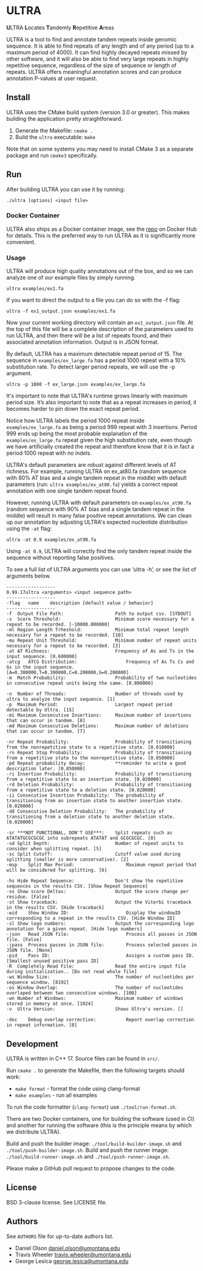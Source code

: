 # ULTRA

**U**LTRA **L**ocates **T**andemly **R**epetitive **A**reas

ULTRA is a tool to find and annotate tandem repeats inside genomic sequence. It
is able to find repeats of any length and of any period (up to a maximum period
of 4000). It can find highly decayed repeats missed by other software, and it
will also be able to find very large repeats in highly repetitive sequence,
regardless of the size of sequence or length of repeats. ULTRA offers meaningful
annotation scores and can produce annotation P-values at user request.

## Install

ULTRA uses the CMake build system (version 3.0 or greater). This makes building
the application pretty straightforward.

  1. Generate the Makefile: `cmake .`
  2. Build the `ultra` executable: `make`

Note that on some systems you may need to install CMake 3 as a separate package
and run `cmake3` specifically.

## Run

After building ULTRA you can use it by running:

```
./ultra [options] <input file>
```

### Docker Container

ULTRA also ships as a Docker container image, see the
[repo](https://hub.docker.com/repository/docker/traviswheelerlab/ultra) on
Docker Hub for details. This is the preferred way to run ULTRA as it is
significantly more convenient.

### Usage

ULTRA will produce high quality annotations out of the box, and so we can
analyze one of our example files by simply running.
 
```
ultra examples/ex1.fa
```

If you want to direct the output to a file you can do so with the -f flag:

```
ultra -f ex1_output.json examples/ex1.fa
```

Now your current working directory will contain an `ex1_output.json` file. At
the top of this file will be a complete description of the parameters used to
run ULTRA, and then there will be a list of repeats found, and their associated
annotation information. Output is in JSON format.

By default, ULTRA has a maximum detectable repeat period of 15. The sequence in
`examples/ex_large.fa` has a period 1000 repeat with a 10% substitution rate. To
detect larger period repeats, we will use the -p argument.

```
ultra -p 1000 -f ex_large.json examples/ex_large.fa
```

It's important to note that ULTRA's runtime grows linearly with maximum period
size. It’s also important to note that as a repeat increases in period, it
becomes harder to pin down the exact repeat period. 

Notice how ULTRA labels the period 1000 repeat inside `examples/ex_large.fa` as
being a period 999 repeat with 3 insertions. Period 999 ends up being the most
probable explanation of the `examples/ex_large.fa` repeat given the high
substitution rate, even though we have artificially created the repeat and
therefore know that it is in fact a period 1000 repeat with no indels.

ULTRA's default parameters are robust against different levels of AT richness.
For example, running ULTRA on ex_at80.fa (random sequence with 80% AT bias and a
single tandem repeat in the middle) with default parameters (run: `ultra
examples/ex_at80.fa`) yields a correct repeat annotation with one single tandem
repeat found.

However, running ULTRA with default parameters on `examples/ex_at90.fa` (random
sequence with 90% AT bias and a single tandem repeat in the middle) will result
in many false positive repeat annotations. We can clean up our annotation by
adjusting ULTRA's expected nucleotide distribution using the `-at` flag:

```
ultra -at 0.9 examples/ex_at90.fa
```

Using `-at 0.9`, ULTRA will correctly find the only tandem repeat inside the
sequence without reporting false positives. 

To see a full list of ULTRA arguments you can use ‘ultra -h’, or see the list of
arguments below.

```
------------------
0.99.17ultra <arguments> <input sequence path>
------------------
-flag	name	description [default value / behavior]
------------------
-f	Output File Path:                   Path to output csv. [STDOUT]
-s	Score Threshold:                    Minimum score necessary for a repeat to be recorded. [-10000.000000]
-ml	Region Length Trheshold:            Minimum total repeat length necessary for a repeat to be recorded. [10]
-mu	Repeat Unit Threshold:              Minimum number of repeat units necessary for a repeat to be recorded. [3]
-at	AT Richness:                        Frequency of As and Ts in the input sequence. [0.600000]
-atcg	ATCG Distribution:                  Frequency of As Ts Cs and Gs in the input sequence. [A=0.300000,T=0.300000,C=0.200000,G=0.200000]
-m	Match Probability:                  Probability of two nucleotides in consecutive repeat units being the same. [0.800000]

-n	Number of Threads:                  Number of threads used by ultra to analyze the input sequence. [1]
-p	Maximum Period:                     Largest repeat period detectable by Ultra. [15]
-mi	Maximum Consecutive Insertions:     Maximum number of insertions that can occur in tandem. [8]
-md	Maximum Consecutive Deletions:      Maximum number of deletions that can occur in tandem. [7]

-nr	Repeat Probability:                 Probability of transitioning from the nonrepetitive state to a repetitive state. [0.010000]
-rn	Repeat Stop Probability:            Probability of transitioning from a repetitive state to the nonrepetitive state. [0.050000]
-pd	Repeat probability decay:           **reminder to write a good description later. [0.850000]
-ri	Insertion Probability:              Probability of transitioning from a repetitive state to an insertion state. [0.020000]
-rd	Deletion Probability:               Probability of transitioning from a repetitive state to a deletion state. [0.020000]
-ii	Consecutive Insertion Probability:  The probability of transitioning from an insertion state to another insertion state. [0.020000]
-dd	Consecutive Deletion Probability:   The probability of transitioning from a deletion state to another deletion state. [0.020000]

-sr	***NOT FUNCTIONAL, DON'T USE***:    Split repeats such as ATATATGCGCGCGC into subrepeats ATATAT and GCGCGCGC. [0]
-sd	Split Depth:                        Number of repeat units to consider when splitting repeat. [5]
-sc	Split Cutoff:                       Cutoff value used during splitting (smaller is more conservative). [2]
-msp	Split Max Period:                   Maximum repeat period that will be considered for splitting. [6]

-hs	Hide Repeat Sequence:               Don't show the repetitive sequences in the results CSV. [Show Repeat Sequence]
-ss	Show score Deltas:                  Output the score change per residue. [False]
-st	Show traceback:                     Output the Viterbi traceback in the results CSV. [Hide traceback]
-wid	Show Window ID:                     Display the windowID corresponding to a repeat in the results CSV. [Hide Window ID]
-sl	Show logo numbers:                  Output the corresponding logo annotation for a given repeat. [Hide logo numbers]
-json	Read JSON file:                     Process all passes in JSON file. [False]
-jpass	Process passes in JSON file:        Process selected passes in JSON file. [None]
-pid	Pass ID:                            Assigns a custom pass ID. [Smallest unused positive pass ID]
-R	Completely Read File:               Read the entire input file during initialization.. [Do not read whole file]
-ws	Window Size:                        The number of nucleotides per sequence window. [8192]
-os	Window Overlap:                     The number of nucleotides overlaped between two consecutive windows. [100]
-wn	Number of Windows:                  Maximum number of windows stored in memory at once. [1024]
-v	Ultra Version:                      Shows Ultra's version. []

-doc	Debug overlap correction:           Report overlap correction in repeat information. [0]
```

## Development

ULTRA is written in C++ 17. Source files can be found in `src/`.

Run `cmake .` to generate the Makefile, then the following targets should work:

  * `make format` - format the code using clang-format
  * `make examples` - run all examples

To run the code formatter (`clang-format`) use `./tool/run-format.sh`.

There are two Docker containers, one for building the software (used in CI) and
another for running the software (this is the principle means by which we
distribute ULTRA).

Build and push the builder image: `./tool/build-builder-image.sh` and
`./tool/push-builder-image.sh`. Build and push the runner image:
`./tool/build-runner-image.sh` and `./tool/push-runner-image.sh`.

Please make a GitHub pull request to propose changes to the code.

## License

BSD 3-clause license. See LICENSE file.

## Authors

See `AUTHORS` file for up-to-date authors list.

  - Daniel Olson <daniel.olson@umontana.edu>
  - Travis Wheeler <travis.wheeler@umontana.edu>
  - George Lesica <george.lesica@umontana.edu>

